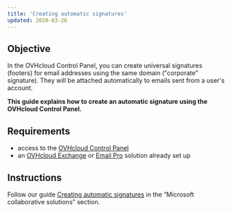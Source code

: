 ```yaml
---
title: 'Creating automatic signatures'
updated: 2020-03-26
---
```


## Objective

In the OVHcloud Control Panel, you can create universal signatures (footers) for email addresses using the same domain ("corporate" signature). They will be attached automatically to emails sent from a user's account.

**This guide explains how to create an automatic signature using the OVHcloud Control Panel.**

## Requirements

- access to the [OVHcloud Control Panel](/links/manager)
- an [OVHcloud Exchange](/links/web/emails-hosted-exchange) or [Email Pro](/links/web/email-pro) solution already set up

## Instructions

Follow our guide [Creating automatic signatures](/pages/web_cloud/email_and_collaborative_solutions/microsoft_exchange/feature_footers) in the “Microsoft collaborative solutions” section.